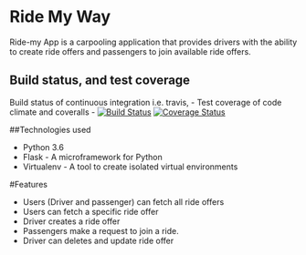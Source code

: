 # Ride My Way

Ride-my App is a carpooling application that provides drivers with the ability to create ride offers
and passengers to join available ride offers.

## Build status, and test coverage

Build status of continuous integration i.e. travis, -
Test coverage of code climate and coveralls -
[![Build Status](https://travis-ci.org/jonahkigz/Ride-My-Way-Api.svg?branch=master)](https://travis-ci.org/jonahkigz/Ride-My-Way-Api)
[![Coverage Status](https://coveralls.io/repos/github/jonahkigz/Ride-My-Way-Api/badge.svg?branch=master)](https://coveralls.io/github/jonahkigz/Ride-My-Way-Api?branch=master)


##Technologies used
* Python 3.6
* Flask - A microframework for Python
* Virtualenv - A tool to create isolated virtual environments

#Features

 * Users (Driver and passenger) can fetch all ride offers
 * Users can fetch a specific ride offer
 * Driver creates a ride offer
 * Passengers make a request to join a ride.
 * Driver can deletes and update ride offer




